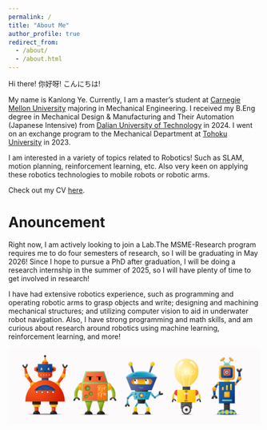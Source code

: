 ```yaml
---
permalink: /
title: "About Me"
author_profile: true
redirect_from: 
  - /about/
  - /about.html
---
```


Hi there!  你好呀!  こんにちは!

My name is Kanlong Ye. Currently, I am a master’s student at [Carnegie Mellon University](https://www.cmu.edu/) majoring in Mechanical Engineering. I received my B.Eng degree in Mechanical Design & Manufacturing and Their Automation (Japanese Intensive) from [Dalian University of Technology](https://en.dlut.edu.cn/) in 2024. I went on an exchange program to the Mechanical Department at [Tohoku University](https://www.tohoku.ac.jp/en/) in 2023. 

I am interested in a variety of topics related to Robotics! Such as SLAM, motion planning, reinforcement learning, etc. Also very keen on applying these robotics technologies to mobile robots or robotic arms.

Check out my CV [here](../assets/cv.pdf).

Anouncement
======
Right now, I am actively looking to join a Lab.The MSME-Research program requires me to do four semesters of research, so I will be graduating in May 2026! Since I hope to pursue a PhD after graduation, I will be doing a research internship in the summer of 2025, so I will have plenty of time to get involved in research!

I have had extensive robotics experience, such as programming and operating robotic arms to grasp objects and write; designing and machining mechanical structures; and utilizing computer vision to aid in underwater robot navigation. Also, I have strong programming and math skills, and am curious about research around robotics using machine learning, reinforcement learning, and more!





<img src='/images/robo.jpg'>
